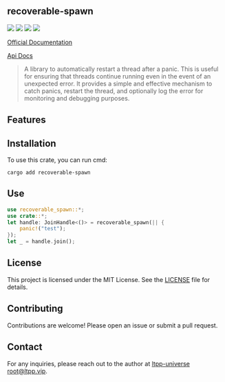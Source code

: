## recoverable-spawn

[![](https://img.shields.io/crates/v/recoverable-spawn.svg)](https://crates.io/crates/recoverable-spawn)
[![](https://docs.rs/recoverable-spawn/badge.svg)](https://docs.rs/recoverable-spawn)
[![](https://img.shields.io/crates/l/recoverable-spawn.svg)](./LICENSE)
[![](https://github.com/ltpp-universe/recoverable-spawn/workflows/Rust/badge.svg)](https://github.com/ltpp-universe/recoverable-spawn/actions?query=workflow:Rust)

[Official Documentation](https://docs.ltpp.vip/recoverable-spawn/)

[Api Docs](https://docs.rs/recoverable-spawn/latest/recoverable_spawn/)

> A library to automatically restart a thread after a panic. This is useful for ensuring that threads continue running even in the event of an unexpected error. It provides a simple and effective mechanism to catch panics, restart the thread, and optionally log the error for monitoring and debugging purposes.

## Features

## Installation

To use this crate, you can run cmd:

```shell
cargo add recoverable-spawn
```

## Use

```rust
use recoverable_spawn::*;
use crate::*;
let handle: JoinHandle<()> = recoverable_spawn(|| {
    panic!("test");
});
let _ = handle.join();
```

## License

This project is licensed under the MIT License. See the [LICENSE](LICENSE) file for details.

## Contributing

Contributions are welcome! Please open an issue or submit a pull request.

## Contact

For any inquiries, please reach out to the author at [ltpp-universe <root@ltpp.vip>](mailto:root@ltpp.vip).
